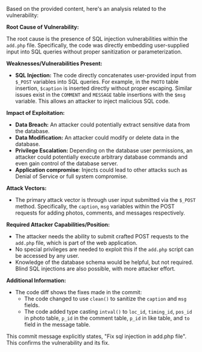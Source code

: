 Based on the provided content, here's an analysis related to the vulnerability:

**Root Cause of Vulnerability:**

The root cause is the presence of SQL injection vulnerabilities within the `add.php` file. Specifically, the code was directly embedding user-supplied input into SQL queries without proper sanitization or parameterization.

**Weaknesses/Vulnerabilities Present:**

- **SQL Injection:** The code directly concatenates user-provided input from `$_POST` variables into SQL queries. For example, in the `PHOTO` table insertion, `$caption` is inserted directly without proper escaping. Similar issues exist in the `COMMENT` and `MESSAGE` table insertions with the `$msg` variable. This allows an attacker to inject malicious SQL code.

**Impact of Exploitation:**

- **Data Breach:** An attacker could potentially extract sensitive data from the database.
- **Data Modification:** An attacker could modify or delete data in the database.
- **Privilege Escalation:** Depending on the database user permissions, an attacker could potentially execute arbitrary database commands and even gain control of the database server.
- **Application compromise**: Injects could lead to other attacks such as Denial of Service or full system compromise.

**Attack Vectors:**

- The primary attack vector is through user input submitted via the `$_POST` method. Specifically, the `caption`, `msg` variables within the POST requests for adding photos, comments, and messages respectively.

**Required Attacker Capabilities/Position:**

- The attacker needs the ability to submit crafted POST requests to the `add.php` file, which is part of the web application.
- No special privileges are needed to exploit this if the `add.php` script can be accessed by any user.
- Knowledge of the database schema would be helpful, but not required. Blind SQL injections are also possible, with more attacker effort.

**Additional Information:**

- The code diff shows the fixes made in the commit:
  - The code changed to use `clean()` to sanitize the `caption` and `msg` fields.
  - The code added type casting `intval()` to `loc_id`, `timing_id`, `pos_id` in photo table, `p_id` in the comment table, `p_id` in like table, and `to` field in the message table.

This commit message explicitly states, "Fix sql injection in add.php file". This confirms the vulnerability and its fix.